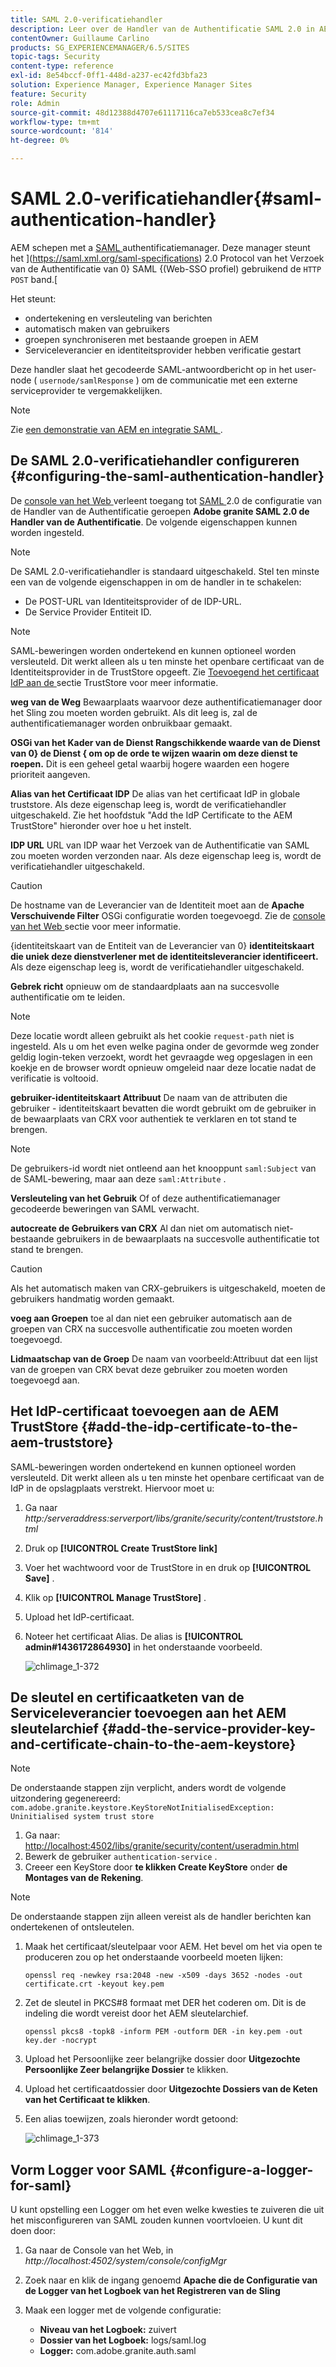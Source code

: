 ```yaml
---
title: SAML 2.0-verificatiehandler
description: Leer over de Handler van de Authentificatie SAML 2.0 in AEM.
contentOwner: Guillaume Carlino
products: SG_EXPERIENCEMANAGER/6.5/SITES
topic-tags: Security
content-type: reference
exl-id: 8e54bccf-0ff1-448d-a237-ec42fd3bfa23
solution: Experience Manager, Experience Manager Sites
feature: Security
role: Admin
source-git-commit: 48d12388d4707e61117116ca7eb533cea8c7ef34
workflow-type: tm+mt
source-wordcount: '814'
ht-degree: 0%

---
```


# SAML 2.0-verificatiehandler{#saml-authentication-handler}

AEM schepen met a [ SAML ](https://saml.xml.org/saml-specifications) authentificatiemanager. Deze manager steunt het ](https://saml.xml.org/saml-specifications) 2.0 Protocol van het Verzoek van de Authentificatie van 0} SAML {(Web-SSO profiel) gebruikend de `HTTP POST` band.[

Het steunt:

* ondertekening en versleuteling van berichten
* automatisch maken van gebruikers
* groepen synchroniseren met bestaande groepen in AEM
* Serviceleverancier en identiteitsprovider hebben verificatie gestart

Deze handler slaat het gecodeerde SAML-antwoordbericht op in het user-node ( `usernode/samlResponse` ) om de communicatie met een externe serviceprovider te vergemakkelijken.

>[!NOTE]
>
>Zie [ een demonstratie van AEM en integratie SAML ](https://experienceleague.adobe.com/docs/experience-cloud-kcs/kbarticles/KA-17481.html).

## De SAML 2.0-verificatiehandler configureren {#configuring-the-saml-authentication-handler}

De [ console van het Web ](/help/sites-deploying/configuring-osgi.md) verleent toegang tot [ SAML ](https://saml.xml.org/saml-specifications) 2.0 de configuratie van de Handler van de Authentificatie geroepen **Adobe granite SAML 2.0 de Handler van de Authentificatie**. De volgende eigenschappen kunnen worden ingesteld.

>[!NOTE]
>
>De SAML 2.0-verificatiehandler is standaard uitgeschakeld. Stel ten minste een van de volgende eigenschappen in om de handler in te schakelen:
>
>* De POST-URL van Identiteitsprovider of de IDP-URL.
>* De Service Provider Entiteit ID.
>

>[!NOTE]
>
>SAML-beweringen worden ondertekend en kunnen optioneel worden versleuteld. Dit werkt alleen als u ten minste het openbare certificaat van de Identiteitsprovider in de TrustStore opgeeft. Zie [ Toevoegend het certificaat IdP aan de ](/help/sites-administering/saml-2-0-authenticationhandler.md#add-the-idp-certificate-to-the-aem-truststore) sectie TrustStore voor meer informatie.

**weg van de Weg** Bewaarplaats waarvoor deze authentificatiemanager door het Sling zou moeten worden gebruikt. Als dit leeg is, zal de authentificatiemanager worden onbruikbaar gemaakt.

**OSGi van het Kader van de Dienst Rangschikkende waarde van de Dienst van 0} de Dienst { om op de orde te wijzen waarin om deze dienst te roepen.** Dit is een geheel getal waarbij hogere waarden een hogere prioriteit aangeven.

**Alias van het Certificaat IDP** De alias van het certificaat IdP in globale truststore. Als deze eigenschap leeg is, wordt de verificatiehandler uitgeschakeld. Zie het hoofdstuk &quot;Add the IdP Certificate to the AEM TrustStore&quot; hieronder over hoe u het instelt.

**IDP URL** URL van IDP waar het Verzoek van de Authentificatie van SAML zou moeten worden verzonden naar. Als deze eigenschap leeg is, wordt de verificatiehandler uitgeschakeld.

>[!CAUTION]
>
>De hostname van de Leverancier van de Identiteit moet aan de **Apache Verschuivende Filter** OSGi configuratie worden toegevoegd. Zie de [ console van het Web ](/help/sites-deploying/configuring-osgi.md) sectie voor meer informatie.

{identiteitskaart van de Entiteit van de Leverancier van 0} **identiteitskaart die uniek deze dienstverlener met de identiteitsleverancier identificeert.** Als deze eigenschap leeg is, wordt de verificatiehandler uitgeschakeld.

**Gebrek richt** opnieuw om de standaardplaats aan na succesvolle authentificatie om te leiden.

>[!NOTE]
>
>Deze locatie wordt alleen gebruikt als het cookie `request-path` niet is ingesteld. Als u om het even welke pagina onder de gevormde weg zonder geldig login-teken verzoekt, wordt het gevraagde weg opgeslagen in een koekje
>en de browser wordt opnieuw omgeleid naar deze locatie nadat de verificatie is voltooid.

**gebruiker-identiteitskaart Attribuut** De naam van de attributen die gebruiker - identiteitskaart bevatten die wordt gebruikt om de gebruiker in de bewaarplaats van CRX voor authentiek te verklaren en tot stand te brengen.

>[!NOTE]
>
>De gebruikers-id wordt niet ontleend aan het knooppunt `saml:Subject` van de SAML-bewering, maar aan deze `saml:Attribute` .

**Versleuteling van het Gebruik** Of of deze authentificatiemanager gecodeerde beweringen van SAML verwacht.

**autocreate de Gebruikers van CRX** Al dan niet om automatisch niet-bestaande gebruikers in de bewaarplaats na succesvolle authentificatie tot stand te brengen.

>[!CAUTION]
>
>Als het automatisch maken van CRX-gebruikers is uitgeschakeld, moeten de gebruikers handmatig worden gemaakt.

**voeg aan Groepen** toe al dan niet een gebruiker automatisch aan de groepen van CRX na succesvolle authentificatie zou moeten worden toegevoegd.

**Lidmaatschap van de Groep** De naam van voorbeeld:Attribuut dat een lijst van de groepen van CRX bevat deze gebruiker zou moeten worden toegevoegd aan.

## Het IdP-certificaat toevoegen aan de AEM TrustStore {#add-the-idp-certificate-to-the-aem-truststore}

SAML-beweringen worden ondertekend en kunnen optioneel worden versleuteld. Dit werkt alleen als u ten minste het openbare certificaat van de IdP in de opslagplaats verstrekt. Hiervoor moet u:

1. Ga naar *http:/serveraddress:serverport/libs/granite/security/content/truststore.html*
1. Druk op **[!UICONTROL Create TrustStore link]**
1. Voer het wachtwoord voor de TrustStore in en druk op **[!UICONTROL Save]** .
1. Klik op **[!UICONTROL Manage TrustStore]** .
1. Upload het IdP-certificaat.
1. Noteer het certificaat Alias. De alias is **[!UICONTROL admin#1436172864930]** in het onderstaande voorbeeld.

   ![ chlimage_1-372 ](assets/chlimage_1-372.png)

## De sleutel en certificaatketen van de Serviceleverancier toevoegen aan het AEM sleutelarchief {#add-the-service-provider-key-and-certificate-chain-to-the-aem-keystore}

>[!NOTE]
>
>De onderstaande stappen zijn verplicht, anders wordt de volgende uitzondering gegenereerd: `com.adobe.granite.keystore.KeyStoreNotInitialisedException: Uninitialised system trust store`

1. Ga naar: [ http://localhost:4502/libs/granite/security/content/useradmin.html](http://localhost:4502/libs/granite/security/content/useradmin.html)
1. Bewerk de gebruiker `authentication-service` .
1. Creeer een KeyStore door **te klikken Create KeyStore** onder **de Montages van de Rekening**.

>[!NOTE]
>
>De onderstaande stappen zijn alleen vereist als de handler berichten kan ondertekenen of ontsleutelen.

1. Maak het certificaat/sleutelpaar voor AEM. Het bevel om het via open te produceren zou op het onderstaande voorbeeld moeten lijken:

   `openssl req -newkey rsa:2048 -new -x509 -days 3652 -nodes -out certificate.crt -keyout key.pem`

1. Zet de sleutel in PKCS#8 formaat met DER het coderen om. Dit is de indeling die wordt vereist door het AEM sleutelarchief.

   `openssl pkcs8 -topk8 -inform PEM -outform DER -in key.pem -out key.der -nocrypt`

1. Upload het Persoonlijke zeer belangrijke dossier door **Uitgezochte Persoonlijke Zeer belangrijke Dossier** te klikken.
1. Upload het certificaatdossier door **Uitgezochte Dossiers van de Keten van het Certificaat te klikken**.
1. Een alias toewijzen, zoals hieronder wordt getoond:

   ![ chlimage_1-373 ](assets/chlimage_1-373.png)

## Vorm Logger voor SAML {#configure-a-logger-for-saml}

U kunt opstelling een Logger om het even welke kwesties te zuiveren die uit het misconfigureren van SAML zouden kunnen voortvloeien. U kunt dit doen door:

1. Ga naar de Console van het Web, in *http://localhost:4502/system/console/configMgr*
1. Zoek naar en klik de ingang genoemd **Apache die de Configuratie van de Logger van het Logboek van het Registreren van de Sling**
1. Maak een logger met de volgende configuratie:

   * **Niveau van het Logboek:** zuivert
   * **Dossier van het Logboek:** logs/saml.log
   * **Logger:** com.adobe.granite.auth.saml
